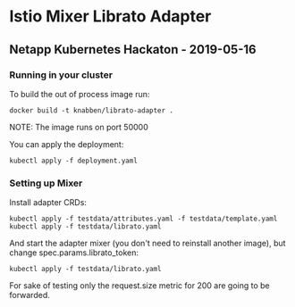 # Istio Mixer Librato Adapter

## Netapp Kubernetes Hackaton - 2019-05-16

### Running in your cluster
To build the out of process image run:

```
docker build -t knabben/librato-adapter .
```

NOTE: The image runs on port 50000 

You can apply the deployment:

```
kubectl apply -f deployment.yaml
```

### Setting up Mixer

Install adapter CRDs:

```
kubectl apply -f testdata/attributes.yaml -f testdata/template.yaml
kubectl apply -f testdata/librato.yaml
```

And start the adapter mixer (you don't need to reinstall another image), but change spec.params.librato_token:

```
kubectl apply -f testdata/librato.yaml
```

For sake of testing only the request.size metric for 200 are going to be forwarded.
